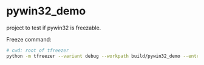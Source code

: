 # pywin32_demo

project to test if pywin32 is freezable.

Freeze command:

```bash
# cwd: root of tfreezer
python -m tfreezer --variant debug --workpath build/pywin32_demo --entry-module examples/pywin32_demo/pywin32_demo.py
```
